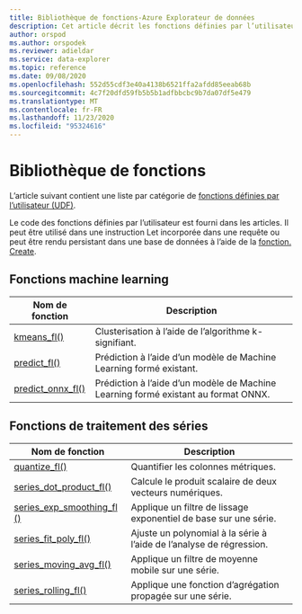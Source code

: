 ```yaml
---
title: Bibliothèque de fonctions-Azure Explorateur de données
description: Cet article décrit les fonctions définies par l’utilisateur qui étendent les fonctionnalités d’Azure Explorateur de données.
author: orspod
ms.author: orspodek
ms.reviewer: adieldar
ms.service: data-explorer
ms.topic: reference
ms.date: 09/08/2020
ms.openlocfilehash: 552d55cdf3e40a4138b6521ffa2afdd85eeab68b
ms.sourcegitcommit: 4c7f20dfd59fb5b5b1adfbbcbc9b7da07df5e479
ms.translationtype: MT
ms.contentlocale: fr-FR
ms.lasthandoff: 11/23/2020
ms.locfileid: "95324616"
---
```

# <a name="functions-library"></a>Bibliothèque de fonctions

L’article suivant contient une liste par catégorie de [fonctions définies par l’utilisateur (UDF)](../query/functions/user-defined-functions.md).

Le code des fonctions définies par l’utilisateur est fourni dans les articles.  Il peut être utilisé dans une instruction Let incorporée dans une requête ou peut être rendu persistant dans une base de données à l’aide de la [fonction. Create](../management/create-function.md).

## <a name="machine-learning-functions"></a>Fonctions machine learning

|Nom de fonction     |Description                                          |
|-------------------------|--------------------------------------------------------|
|[kmeans_fl()](kmeans-fl.md)|Clusterisation à l’aide de l’algorithme k-signifiant. |
|[predict_fl()](predict-fl.md)|Prédiction à l’aide d’un modèle de Machine Learning formé existant. |
|[predict_onnx_fl()](predict-onnx-fl.md)| Prédiction à l’aide d’un modèle de Machine Learning formé existant au format ONNX. |

## <a name="series-processing-functions"></a>Fonctions de traitement des séries

|Nom de fonction     |Description                                          |
|-------------------------|--------------------------------------------------------|
|[quantize_fl()](quantize-fl.md)|Quantifier les colonnes métriques. |
|[series_dot_product_fl()](series-dot-product-fl.md)|Calcule le produit scalaire de deux vecteurs numériques. |
|[series_exp_smoothing_fl ()](series-exp-smoothing-fl.md)|Applique un filtre de lissage exponentiel de base sur une série. |
|[series_fit_poly_fl()](series-fit-poly-fl.md)|Ajuste un polynomial à la série à l’aide de l’analyse de régression. |
|[series_moving_avg_fl()](series-moving-avg-fl.md)|Applique un filtre de moyenne mobile sur une série. |
|[series_rolling_fl()](series-rolling-fl.md)|Applique une fonction d’agrégation propagée sur une série. |
